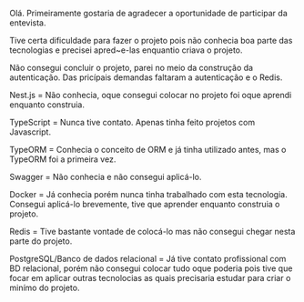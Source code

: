 Olá. Primeiramente gostaria de agradecer a oportunidade de participar da entevista. 

Tive certa dificuldade para fazer o projeto pois não conhecia boa parte das tecnologias e precisei apred~e-las enquantio criava o projeto.

Não consegui concluir o projeto, parei no meio da construção da autenticação. Das pricípais demandas faltaram a autenticação e o Redis.

Nest.js = Não conhecia, oque consegui colocar no projeto foi oque aprendi enquanto construia.

TypeScript = Nunca tive contato. Apenas tinha feito projetos com Javascript.

TypeORM = Conhecia o conceito de ORM e já tinha utilizado antes, mas o TypeORM foi a primeira vez.

Swagger = Não conhecia e não consegui aplicá-lo.

Docker = Já conhecia porém nunca tinha trabalhado com esta tecnologia. Consegui aplicá-lo brevemente, tive que aprender enquanto construia o projeto.

Redis = Tive bastante vontade de colocá-lo mas não consegui chegar nesta parte do projeto.

PostgreSQL/Banco de dados relacional = Já tive contato profissional com BD relacional, porém não consegui colocar tudo oque poderia pois tive que focar em aplicar outras tecnolocias as quais precisaria estudar para criar o minímo do projeto.